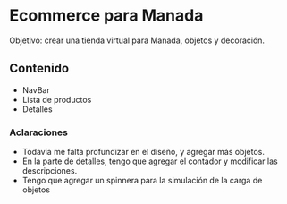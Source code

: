 # Ecommerce para Manada

Objetivo: crear una tienda virtual para Manada, objetos y decoración.

## Contenido

- NavBar
- Lista de productos
- Detalles


### Aclaraciones

- Todavía me falta profundizar en el diseño, y agregar más objetos.
- En la parte de detalles, tengo que agregar el contador y modificar las descripciones.
- Tengo que agregar un spinnera para la simulación de la carga de objetos